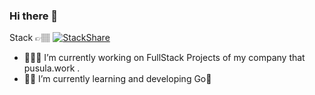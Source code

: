 ### Hi there 👋


Stack 👉🏽
[![StackShare](http://img.shields.io/badge/tech-stack-0690fa.svg?style=flat)](https://stackshare.io/kemaleb/stack-towards-the-moon)

- 👨🏽‍💻 I’m currently working on FullStack Projects of my company that pusula.work .
- 🦾🚀  I’m currently learning and developing Go🦦
